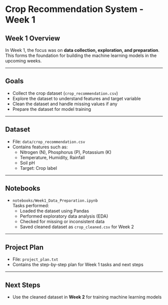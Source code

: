 # Crop Recommendation System - Week 1

## Week 1 Overview
In Week 1, the focus was on **data collection, exploration, and preparation**. This forms the foundation for building the machine learning models in the upcoming weeks.

---

## Goals
- Collect the crop dataset (`crop_recommendation.csv`)
- Explore the dataset to understand features and target variable
- Clean the dataset and handle missing values if any
- Prepare the dataset for model training

---

## Dataset
- File: `data/crop_recommendation.csv`
- Contains features such as:
  - Nitrogen (N), Phosphorus (P), Potassium (K)
  - Temperature, Humidity, Rainfall
  - Soil pH
  - Target: Crop label

---

## Notebooks
- `notebooks/Week1_Data_Preparation.ipynb`  
  Tasks performed:
  - Loaded the dataset using Pandas
  - Performed exploratory data analysis (EDA)
  - Checked for missing or inconsistent data
  - Saved cleaned dataset as `crop_cleaned.csv` for Week 2

---

## Project Plan
- File: `project_plan.txt`
- Contains the step-by-step plan for Week 1 tasks and next steps

---

## Next Steps
- Use the cleaned dataset in **Week 2** for training machine learning models
